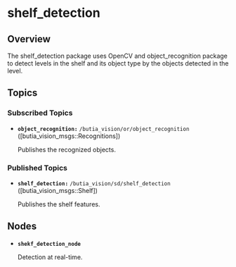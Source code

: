 # shelf_detection
## Overview
The shelf_detection package uses OpenCV and object_recognition package to detect levels in the shelf and its object type by the objects detected in the level.

## Topics
### Subscribed Topics
* **`object_recognition:`** `/butia_vision/or/object_recognition` ([butia_vision_msgs::Recognitions])

    Publishes the recognized objects.
### Published Topics
* **`shelf_detection:`** `/butia_vision/sd/shelf_detection` ([butia_vision_msgs::Shelf])

    Publishes the shelf features.

## Nodes
* **`shekf_detection_node`**

    Detection at real-time.
